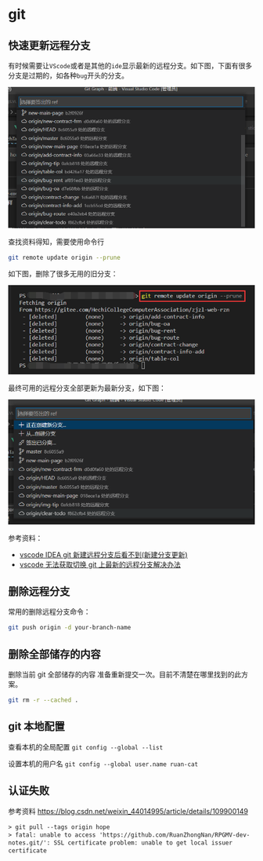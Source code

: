 # git

## 快速更新远程分支

有时候需要让`VScode`或者是其他的`ide`显示最新的远程分支。如下图，下面有很多分支是过期的，如各种`bug`开头的分支。

![image-20220925204624533](https://raw.githubusercontent.com/RuanZhongNan/img-store/main/img/image-20220925204624533.png)

查找资料得知，需要使用命令行

```bash
git remote update origin --prune
```

如下图，删除了很多无用的旧分支：

![image-20220925204706126](https://raw.githubusercontent.com/RuanZhongNan/img-store/main/img/image-20220925204706126.png)

最终可用的远程分支全部更新为最新分支，如下图：

![image-20220925204724414](https://raw.githubusercontent.com/RuanZhongNan/img-store/main/img/image-20220925204724414.png)

参考资料：

- [vscode IDEA git 新建远程分支后看不到(新建分支更新)](https://blog.csdn.net/fyj13925475957/article/details/107415663)
- [vscode 无法获取切换 git 上最新的远程分支解决办法](https://blog.csdn.net/gxh0816/article/details/124659164)

## 删除远程分支

常用的删除远程分支命令：

```bash
git push origin -d your-branch-name
```

## 删除全部储存的内容

删除当前 git 全部储存的内容 准备重新提交一次。目前不清楚在哪里找到的此方案。

```bash
git rm -r --cached .
```

## git 本地配置

查看本机的全局配置
`git config --global --list`

设置本机的用户名
`git config --global user.name ruan-cat`

## 认证失败

参考资料 https://blog.csdn.net/weixin_44014995/article/details/109900149

```
> git pull --tags origin hope
> fatal: unable to access 'https://github.com/RuanZhongNan/RPGMV-dev-notes.git/': SSL certificate problem: unable to get local issuer certificate
```
